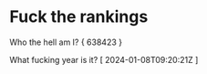 # Fuck the rankings

Who the hell am I?
{ 638423 }

What fucking year is it?
[ 2024-01-08T09:20:21Z ]
